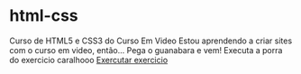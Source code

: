 # html-css
 Curso de HTML5 e CSS3 do Curso Em Video
Estou aprendendo a criar sites com o curso em video, então... Pega o guanabara e vem!
Executa a porra do exercicio caralhooo
<a href="https://victorlaus.github.io/html-css/Exercicios/ex001/index.html">Exercutar exercicio</a>
